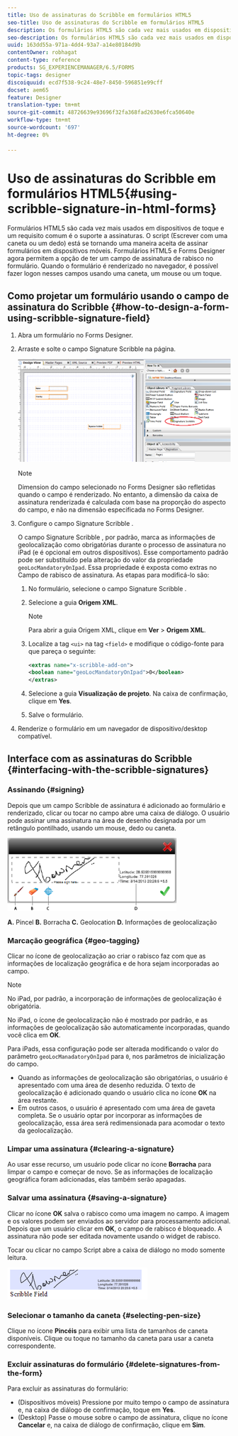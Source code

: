 ```yaml
---
title: Uso de assinaturas do Scribble em formulários HTML5
seo-title: Uso de assinaturas do Scribble em formulários HTML5
description: Os formulários HTML5 são cada vez mais usados em dispositivos de toque e um requisito comum é o suporte a assinaturas. Assinar documentos em dispositivos móveis está se tornando uma maneira aceita de assinar formulários em dispositivos móveis.
seo-description: Os formulários HTML5 são cada vez mais usados em dispositivos de toque e um requisito comum é o suporte a assinaturas. Assinar documentos em dispositivos móveis está se tornando uma maneira aceita de assinar formulários em dispositivos móveis.
uuid: 163dd55a-971a-4dd4-93a7-a14e80184d9b
contentOwner: robhagat
content-type: reference
products: SG_EXPERIENCEMANAGER/6.5/FORMS
topic-tags: designer
discoiquuid: ecd7f538-9c24-48e7-8450-596851e99cff
docset: aem65
feature: Designer
translation-type: tm+mt
source-git-commit: 48726639e93696f32fa368fad2630e6fca50640e
workflow-type: tm+mt
source-wordcount: '697'
ht-degree: 0%

---
```



# Uso de assinaturas do Scribble em formulários HTML5{#using-scribble-signature-in-html-forms}

Formulários HTML5 são cada vez mais usados em dispositivos de toque e um requisito comum é o suporte a assinaturas. O script (Escrever com uma caneta ou um dedo) está se tornando uma maneira aceita de assinar formulários em dispositivos móveis. Formulários HTML5 e Forms Designer agora permitem a opção de ter um campo de assinatura de rabisco no formulário. Quando o formulário é renderizado no navegador, é possível fazer logon nesses campos usando uma caneta, um mouse ou um toque.

## Como projetar um formulário usando o campo de assinatura do Scribble {#how-to-design-a-form-using-scribble-signature-field}

1. Abra um formulário no Forms Designer.
1. Arraste e solte o campo Signature Scribble na página.

   ![designer_scribble](assets/designer_scribble.png)

   >[!NOTE]
   >
   >Dimension do campo selecionado no Forms Designer são refletidas quando o campo é renderizado. No entanto, a dimensão da caixa de assinatura renderizada é calculada com base na proporção do aspecto do campo, e não na dimensão especificada no Forms Designer.

1. Configure o campo Signature Scribble .

   O campo Signature Scribble , por padrão, marca as informações de geolocalização como obrigatórias durante o processo de assinatura no iPad (e é opcional em outros dispositivos). Esse comportamento padrão pode ser substituído pela alteração do valor da propriedade `geoLocMandatoryOnIpad`. Essa propriedade é exposta como extras no Campo de rabisco de assinatura. As etapas para modificá-lo são:

   1. No formulário, selecione o campo Signature Scribble .
   1. Selecione a guia **Origem XML**.

      >[!NOTE]
      >
      >Para abrir a guia Origem XML, clique em **Ver** > **Origem XML**.

   1. Localize a tag `<ui>` na tag `<field>` e modifique o código-fonte para que pareça o seguinte:

      ```xml
      <extras name="x-scribble-add-on">
      <boolean name="geoLocMandatoryOnIpad">0</boolean>
      </extras>
      ```

   1. Selecione a guia **Visualização de projeto**. Na caixa de confirmação, clique em **Yes**.
   1. Salve o formulário.

1. Renderize o formulário em um navegador de dispositivo/desktop compatível.

## Interface com as assinaturas do Scribble {#interfacing-with-the-scribble-signatures}

### Assinando {#signing}

Depois que um campo Scribble de assinatura é adicionado ao formulário e renderizado, clicar ou tocar no campo abre uma caixa de diálogo. O usuário pode assinar uma assinatura na área de desenho designada por um retângulo pontilhado, usando um mouse, dedo ou caneta.

![geolocalização](assets/geolocation.png)

**A.** Pincel  **B.** Borracha  **C.** Geolocation  **D.** Informações de geolocalização

### Marcação geográfica {#geo-tagging}

Clicar no ícone de geolocalização ao criar o rabisco faz com que as informações de localização geográfica e de hora sejam incorporadas ao campo.

>[!NOTE]
No iPad, por padrão, a incorporação de informações de geolocalização é obrigatória.

No iPad, o ícone de geolocalização não é mostrado por padrão, e as informações de geolocalização são automaticamente incorporadas, quando você clica em **OK**.

Para iPads, essa configuração pode ser alterada modificando o valor do parâmetro `geoLocManadatoryOnIpad` para `0`, nos parâmetros de inicialização do campo.

* Quando as informações de geolocalização são obrigatórias, o usuário é apresentado com uma área de desenho reduzida. O texto de geolocalização é adicionado quando o usuário clica no ícone **OK** na área restante.
* Em outros casos, o usuário é apresentado com uma área de gaveta completa. Se o usuário optar por incorporar as informações de geolocalização, essa área será redimensionada para acomodar o texto da geolocalização.

### Limpar uma assinatura {#clearing-a-signature}

Ao usar esse recurso, um usuário pode clicar no ícone **Borracha** para limpar o campo e começar de novo. Se as informações de localização geográfica foram adicionadas, elas também serão apagadas.

### Salvar uma assinatura {#saving-a-signature}

Clicar no ícone **OK** salva o rabisco como uma imagem no campo. A imagem e os valores podem ser enviados ao servidor para processamento adicional. Depois que um usuário clicar em **OK**, o campo de rabisco é bloqueado. A assinatura não pode ser editada novamente usando o widget de rabisco.

Tocar ou clicar no campo Script abre a caixa de diálogo no modo somente leitura.

![3](assets/3.png)

### Selecionar o tamanho da caneta {#selecting-pen-size}

Clique no ícone **Pincéis** para exibir uma lista de tamanhos de caneta disponíveis. Clique ou toque no tamanho da caneta para usar a caneta correspondente.

### Excluir assinaturas do formulário {#delete-signatures-from-the-form}

Para excluir as assinaturas do formulário:

* (Dispositivos móveis) Pressione por muito tempo o campo de assinatura e, na caixa de diálogo de confirmação, toque em **Yes**.
* (Desktop) Passe o mouse sobre o campo de assinatura, clique no ícone **Cancelar** e, na caixa de diálogo de confirmação, clique em **Sim**.
